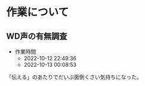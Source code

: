 # 作業について

## WD声の有無調査

- 作業時間
    - 2022-10-12 22:49:36
    - 2022-10-13 00:08:53

「伝える」のあたりでだいぶ面倒くさい気持ちになった。